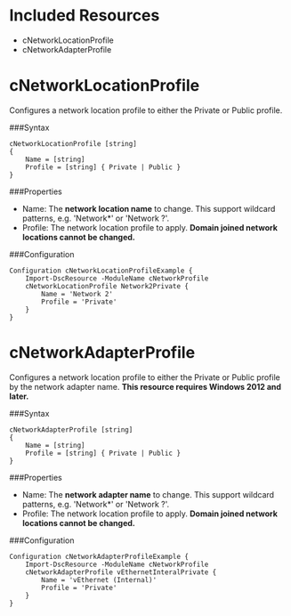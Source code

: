 Included Resources
==================
* cNetworkLocationProfile
* cNetworkAdapterProfile

cNetworkLocationProfile
================
Configures a network location profile to either the Private or Public profile.

###Syntax
```
cNetworkLocationProfile [string]
{
    Name = [string]
    Profile = [string] { Private | Public }
}
```
###Properties
* Name: The __network location name__ to change. This support wildcard patterns, e.g. 'Network*' or 'Network ?'.
* Profile: The network location profile to apply. __Domain joined network locations cannot be changed.__

###Configuration
```
Configuration cNetworkLocationProfileExample {
    Import-DscResource -ModuleName cNetworkProfile
    cNetworkLocationProfile Network2Private {
        Name = 'Network 2'
        Profile = 'Private'
    }
}
```

cNetworkAdapterProfile
================
Configures a network location profile to either the Private or Public profile by the network adapter name. __This resource requires Windows 2012 and later.__

###Syntax
```
cNetworkAdapterProfile [string]
{
    Name = [string]
    Profile = [string] { Private | Public }
}
```
###Properties
* Name: The __network adapter name__ to change. This support wildcard patterns, e.g. 'Network*' or 'Network ?'.
* Profile: The network location profile to apply. __Domain joined network locations cannot be changed.__

###Configuration
```
Configuration cNetworkAdapterProfileExample {
    Import-DscResource -ModuleName cNetworkProfile
    cNetworkAdapterProfile vEthernetInteralPrivate {
        Name = 'vEthernet (Internal)'
        Profile = 'Private'
    }
}
```